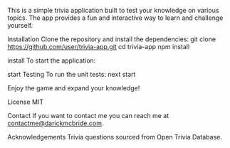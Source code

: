This is a simple trivia application built to test your knowledge on various topics. The app provides a fun and interactive way to learn and challenge yourself.

Installation
Clone the repository and install the dependencies:
git clone https://github.com/user/trivia-app.git
cd trivia-app
npm install

install
To start the application:

start
Testing
To run the unit tests:
next start


Enjoy the game and expand your knowledge!

License
MIT


Contact
If you want to contact me you can reach me at contactme@darickmcbride.com.

Acknowledgements
Trivia questions sourced from Open Trivia Database.
